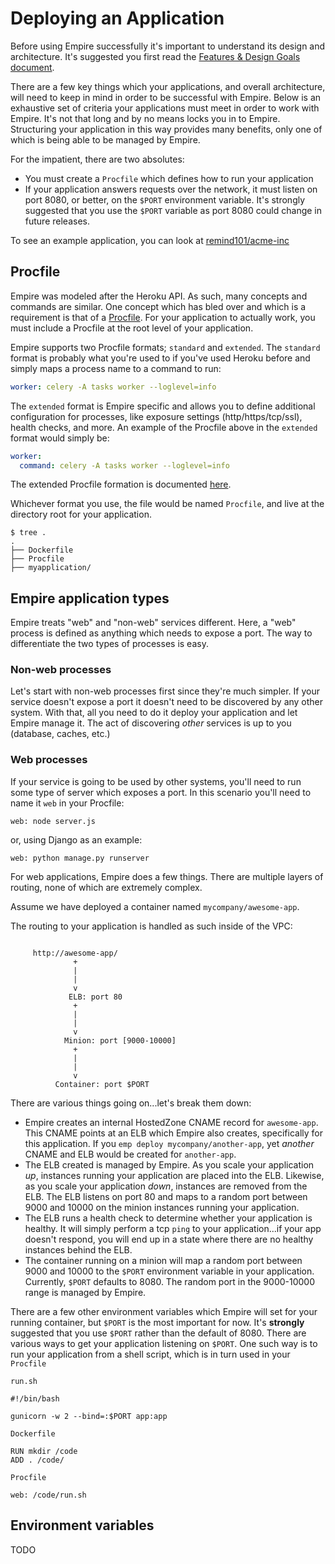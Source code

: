 # Deploying an Application

Before using Empire successfully it's important to understand its design and architecture. It's suggested you first read the [Features & Design Goals document](http://empire.readthedocs.org/en/latest/features_and_design_goals/).

There are a few key things which your applications, and overall architecture, will need to keep in mind in order to be successful with Empire.  Below is an exhaustive set of criteria your applications must meet in order to work with Empire.  It's not that long and by no means locks you in to Empire.  Structuring your application in this way provides many benefits, only one of which is being able to be managed by Empire.

For the impatient, there are two absolutes:

- You must create a `Procfile` which defines how to run your application
- If your application answers requests over the network, it must listen on port 8080, or better, on the `$PORT` environment variable. It's strongly suggested that you use the `$PORT` variable as port 8080 could change in future releases.

To see an example application, you can look at [remind101/acme-inc]



## Procfile

Empire was modeled after the Heroku API.  As such, many concepts and commands are similar.  One concept which has bled over and which is a requirement is that of a [Procfile][procfile].  For your application to actually work, you must include a Procfile at the root level of your application.

Empire supports two Procfile formats; `standard` and `extended`. The `standard` format is probably what you're used to if you've used Heroku before and simply maps a process name to a command to run:

```yaml
worker: celery -A tasks worker --loglevel=info
```

The `extended` format is Empire specific and allows you to define additional configuration for processes, like exposure settings (http/https/tcp/ssl), health checks, and more. An example of the Procfile above in the `extended` format would simply be:

```yaml
worker:
  command: celery -A tasks worker --loglevel=info
```

The extended Procfile formation is documented [here][extended-procfile].

Whichever format you use, the file would be named `Procfile`, and live at the directory root for your application.

```console
$ tree .
.
├── Dockerfile
├── Procfile
├── myapplication/

```


## Empire application types

Empire treats "web" and "non-web" services different.  Here, a "web" process is defined as anything which needs to expose a port.  The way to differentiate the two types of processes is easy.

### Non-web processes

Let's start with non-web processes first since they're much simpler.  If your service doesn't expose a port it doesn't need to be discovered by any other system.  With that, all you need to do it deploy your application and let Empire manage it. The act of discovering *other* services is up to you (database, caches, etc.)

### Web processes

If your service is going to be used by other systems, you'll need to run some type of server which exposes a port.  In this scenario you'll need to name it `web` in your Procfile:

```
web: node server.js
```

or, using Django as an example:

```
web: python manage.py runserver
```

For web applications, Empire does a few things.  There are multiple layers of routing, none of which are extremely complex.

Assume we have deployed a container named `mycompany/awesome-app`.

The routing to your application is handled as such inside of the VPC:

```

     http://awesome-app/
              +
              |
              |
              v
             ELB: port 80
              +
              |
              |
              v
            Minion: port [9000-10000]
              +
              |
              |
              v
          Container: port $PORT

```

There are various things going on...let's break them down:

- Empire creates an internal HostedZone CNAME record for `awesome-app`.  This CNAME points at an ELB which Empire also creates, specifically for this application.  If you `emp deploy mycompany/another-app`, yet *another* CNAME and ELB would be created for `another-app`.
- The ELB created is managed by Empire. As you scale your application *up*, instances running your application are placed into the ELB.  Likewise, as you scale your application *down*, instances are removed from the ELB. The ELB listens on port 80 and maps to a random port between 9000 and 10000 on the minion instances running your application.
- The ELB runs a health check to determine whether your application is healthy. It will simply perform a tcp `ping` to your application...if your app doesn't respond, you will end up in a state where there are no healthy instances behind the ELB.
- The container running on a minion will map a random port between 9000 and 10000 to the `$PORT` environment variable in your application.  Currently, `$PORT` defaults to 8080. The random port in the 9000-10000 range is managed by Empire.


There are a few other environment variables which Empire will set for your running container, but `$PORT` is the most important for now.  It's **strongly** suggested that you use `$PORT` rather than the default of 8080.  There are various ways to get your application listening on `$PORT`. One such way is to run your application from a shell script, which is in turn used in your `Procfile`

`run.sh`

```
#!/bin/bash

gunicorn -w 2 --bind=:$PORT app:app
```

`Dockerfile`

```
RUN mkdir /code
ADD . /code/
```

`Procfile`

```
web: /code/run.sh
```

## Environment variables

TODO

[procfile]: https://devcenter.heroku.com/articles/procfile
[extended-procfile]: https://github.com/remind101/empire/tree/master/procfile
[remind101/acme-inc]: https://github.com/remind101/acme-inc
